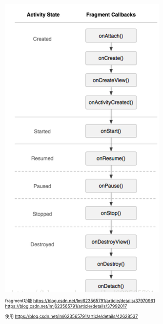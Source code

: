 
![img.png](img.png)

fragment功能
https://blog.csdn.net/lmj623565791/article/details/37970961
https://blog.csdn.net/lmj623565791/article/details/37992017

使用
https://blog.csdn.net/lmj623565791/article/details/42628537